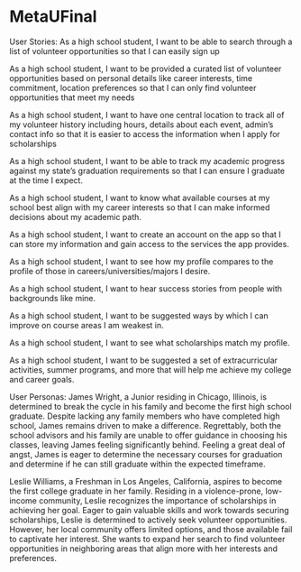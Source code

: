 # MetaUFinal

User Stories:
As a high school student, I want to be able to search through a list of volunteer opportunities so that I can easily sign up

As a high school student, I want to be provided a curated list of volunteer opportunities based on personal details like career interests, time commitment, location preferences so that I can only find volunteer opportunities that meet my needs

As a high school student, I want to have one central location to track all of my volunteer history including hours, details about each event, admin’s contact info so that it is easier to access the information when I apply for scholarships

As a high school student, I want to be able to track my academic progress against my state’s graduation requirements so that I can ensure I graduate at the time I expect.

As a high school student, I want to know what available courses at my school best align with my career interests so that I can make informed decisions about my academic path.

As a high school student, I want to create an account on the app so that I can store my information and gain access to the services the app provides.

As a high school student, I want to see how my profile compares to the profile of those in careers/universities/majors I desire.

As a high school student, I want to hear success stories from people with backgrounds like mine.

As a high school student, I want to be suggested ways by which I can improve on course areas I am weakest in.

As a high school student, I want to see what scholarships match my profile.

As a high school student, I want to be suggested a set of extracurricular activities, summer programs, and more that will help me achieve my college and career goals.

User Personas:
James Wright, a Junior residing in Chicago, Illinois, is determined to break the cycle in his family and become the first high school graduate. Despite lacking any family members who have completed high school, James remains driven to make a difference. Regrettably, both the school advisors and his family are unable to offer guidance in choosing his classes, leaving James feeling significantly behind. Feeling a great deal of angst, James is eager to determine the necessary courses for graduation and determine if he can still graduate within the expected timeframe.

Leslie Williams, a Freshman in Los Angeles, California, aspires to become the first college graduate in her family. Residing in a violence-prone, low-income community, Leslie recognizes the importance of scholarships in achieving her goal. Eager to gain valuable skills and work towards securing scholarships, Leslie is determined to actively seek volunteer opportunities. However, her local community offers limited options, and those available fail to captivate her interest. She wants to expand her search to find volunteer opportunities in neighboring areas that align more with her interests and preferences.
